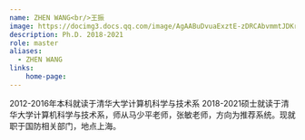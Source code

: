 ```yaml
---
name: ZHEN WANG<br/>王振
image: https://docimg3.docs.qq.com/image/AgAABuDvuaExztE-zDRCAbvmmtJDKr-o.jpeg?w=295&h=321&_type=jpeg
description: Ph.D. 2018-2021
role: master
aliases:
  - ZHEN WANG
links: 
    home-page: 
---
```


2012-2016年本科就读于清华大学计算机科学与技术系 2018-2021硕士就读于清华大学计算机科学与技术系，师从马少平老师，张敏老师，方向为推荐系统。现就职于国防相关部门，地点上海。